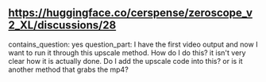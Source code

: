 ## https://huggingface.co/cerspense/zeroscope_v2_XL/discussions/28

contains_question: yes
question_part: I have the first video output and now I want to run it through this upscale method.  How do I do this?  it isn't very clear how it is actually done. Do I add the upscale code into this?  or is it another method that grabs the mp4?